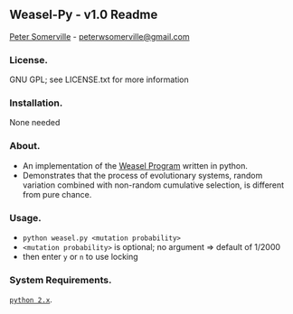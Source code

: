 ## Weasel-Py - v1.0 Readme
[Peter Somerville](http://www.pedros-stuffs.com) - peterwsomerville@gmail.com

### License.
GNU GPL; see LICENSE.txt for more information

### Installation.
None needed

### About.
- An implementation of the [Weasel Program](http://en.wikipedia.org/wiki/Weasel_program) written in python.
- Demonstrates that the process of evolutionary systems, random variation combined with non-random
cumulative selection, is different from pure chance.

### Usage.
- `python weasel.py <mutation probability>`
- `<mutation probability>` is optional; no argument => default of 1/2000
- then enter `y` or `n` to use locking


### System Requirements.
[`python 2.x`](http://www.python.org).
